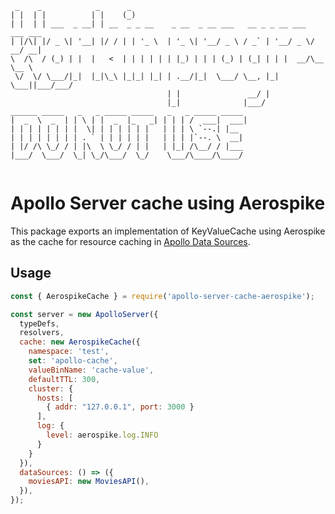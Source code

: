 ```
 _    _            _      _                                                 
| |  | |          | |    (_)                                                
| |  | | ___  _ __| | __  _ _ __    _ __  _ __ ___   __ _ _ __ ___  ___ ___ 
| |/\| |/ _ \| '__| |/ / | | '_ \  | '_ \| '__/ _ \ / _` | '__/ _ \/ __/ __|
\  /\  / (_) | |  |   <  | | | | | | |_) | | | (_) | (_| | | |  __/\__ \__ \
 \/  \/ \___/|_|  |_|\_\ |_|_| |_| | .__/|_|  \___/ \__, |_|  \___||___/___/
                                   | |               __/ |                  
                                   |_|              |___/                   
______ _____   _   _ _____ _____   _   _ _____ _____                        
|  _  \  _  | | \ | |  _  |_   _| | | | /  ___|  ___|                       
| | | | | | | |  \| | | | | | |   | | | \ `--.| |__                         
| | | | | | | | . ` | | | | | |   | | | |`--. \  __|                        
| |/ /\ \_/ / | |\  \ \_/ / | |   | |_| /\__/ / |___                        
|___/  \___/  \_| \_/\___/  \_/    \___/\____/\____/                        
                                                                            
```                                                          
                                                          
# Apollo Server cache using Aerospike
This package exports an implementation of KeyValueCache using Aerospike as the cache for resource caching in [Apollo Data Sources](https://www.apollographql.com/docs/apollo-server/features/data-sources/).

## Usage

```javascript
const { AerospikeCache } = require('apollo-server-cache-aerospike');

const server = new ApolloServer({
  typeDefs,
  resolvers,
  cache: new AerospikeCache({
    namespace: 'test',
    set: 'apollo-cache',
    valueBinName: 'cache-value',
    defaultTTL: 300,
    cluster: {
      hosts: [
        { addr: "127.0.0.1", port: 3000 }
      ],
      log: {
        level: aerospike.log.INFO
      }
    }
  }),
  dataSources: () => ({
    moviesAPI: new MoviesAPI(),
  }),
});
```
